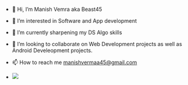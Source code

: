 - 👋 Hi, I’m Manish Vemra aka Beast45
- 👀 I’m interested in Software and App development
- 🌱 I’m currently sharpening my DS Algo skills
- 💞️ I’m looking to collaborate on Web Development projects as well as Android Develeopment projects.
- 📫 How to reach me manishvermaa45@gmail.com

- ![](https://leetcard.jacoblin.cool/beast45?animation=false)

<!---
beast-45/beast-45 is a ✨ special ✨ repository because its `README.md` (this file) appears on your GitHub profile.
You can click the Preview link to take a look at your changes.
--->
